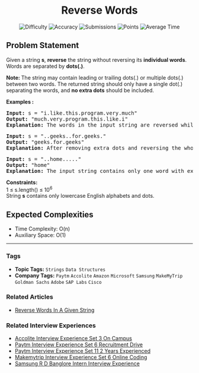 <h1 align="center">Reverse Words</h1>

<p align="center">
  <img alt="Difficulty" title="Difficulty" src="https://custom-icon-badges.demolab.com/badge/Difficulty: Easy-1F222E?style=for-the-badge&logoColor=white&logo=fire"/>
  <img alt="Accuracy" title="Accuracy" src="https://custom-icon-badges.demolab.com/badge/Accuracy: 56.08%25-1F222E?style=for-the-badge&logoColor=white&logo=target"/>
  <img alt="Submissions" title="Submissions" src="https://custom-icon-badges.demolab.com/badge/Submissions: 392K+-1F222E?style=for-the-badge&logoColor=white&logo=repo"/>
  <img alt="Points" title="Points" src="https://custom-icon-badges.demolab.com/badge/Points: 2-1F222E?style=for-the-badge&logoColor=white&logo=award"/>
  <img alt="Average Time" title="Average Time" src="https://custom-icon-badges.demolab.com/badge/Average%20Time: 20m-1F222E?style=for-the-badge&logoColor=white&logo=clock"/>
</p>

## Problem Statement

Given a string <b>s</b>, <b>reverse</b> the string without reversing its <b>individual words</b>. Words are separated by <b>dots(.)</b>.

<b>Note: </b>The string may contain leading or trailing dots(.) or multiple dots(.) between two words. The returned string should only have a single dot(.) separating the words, and <b>no extra </b><b>dots</b> should be included.

<b>Examples :</b>

<pre><b>Input: </b>s = "i.like.this.program.very.much"<br><b>Output: </b>"much.very.program.this.like.i"<b>
Explanation: </b>The words in the input string are reversed while maintaining the dots as separators, resulting in "much.very.program.this.like.i".</pre>

<pre><b>Input: </b>s = "..geeks..for.geeks."
<b>Output: </b>"geeks.for.geeks"<b>
Explanation: </b>After removing extra dots and reversing the whole string, the input string becomes "geeks.for.geeks".</pre>

<pre><b>Input: </b>s = "..home....."
<b>Output: </b>"home"<b>
Explanation: </b>The input string contains only one word with extra dots around it. After removing the extra dots, the output is "home".</pre>

<b>Constraints:</b><br>1 ≤ s.length() ≤ 10<sup>6<br></sup>String <b>s</b> contains only lowercase English alphabets and dots.

## Expected Complexities
- Time Complexity: O(n)
- Auxiliary Space: O(1)

<hr>

### Tags
- **Topic Tags:** `Strings` `Data Structures`
- **Company Tags:** `Paytm` `Accolite` `Amazon` `Microsoft` `Samsung` `MakeMyTrip` `Goldman Sachs` `Adobe` `SAP Labs` `Cisco`

### Related Articles
- [Reverse Words In A Given String](https://www.geeksforgeeks.org/reverse-words-in-a-given-string/)

### Related Interview Experiences
- [Accolite Interview Experience Set 3 On Campus](https://www.geeksforgeeks.org/accolite-interview-experience-set-3-on-campus/)
- [Paytm Interview Experience Set 6 Recruitment Drive](https://www.geeksforgeeks.org/paytm-interview-experience-set-6-recruitment-drive/)
- [Paytm Interview Experience Set 11 2 Years Experienced](https://www.geeksforgeeks.org/paytm-interview-experience-set-11-2-years-experienced/)
- [Makemytrip Interview Experience Set 6 Online Coding](https://www.geeksforgeeks.org/makemytrip-interview-experience-set-6-online-coding/)
- [Samsung R D Banglore Intern Interview Experience](https://www.geeksforgeeks.org/samsung-r-d-banglore-intern-interview-experience/)
